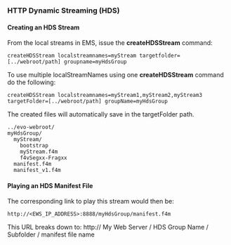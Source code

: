 ### HTTP Dynamic Streaming (HDS)

#### Creating an HDS Stream

From the local streams in EMS, issue the **createHDSStream** command:

    createHDSStream localstreamnames=myStream targetfolder=[../webroot/path] groupname=myHdsGroup

To use multiple localStreamNames using one **createHDSStream** command do the following:

    createHDSStream localstreamnames=myStream1,myStream2,myStream3 targetFolder=[../webroot/path] groupName=myHdsGroup

The created files will automatically save in the targetFolder path.

    ../evo-webroot/
    myHdsGroup/
      myStream/
        bootstrap
        myStream.f4m
        f4vSegxx-Fragxx
      manifest.f4m
      manifest_v1.f4m

#### Playing an HDS Manifest File

The corresponding link to play this stream would then be:

    http://<EWS_IP_ADDRESS>:8888/myHdsGroup/manifest.f4m

This URL breaks down to: http:// My Web Server / HDS Group Name / Subfolder / manifest file name

